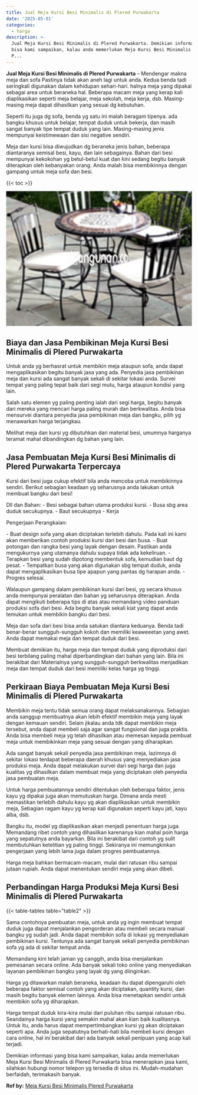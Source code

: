 ```yaml
---
title: Jual Meja Kursi Besi Minimalis di Plered Purwakarta
date: '2025-05-01'
categories:
  - harga
description: >-
  Jual Meja Kursi Besi Minimalis di Plered Purwakarta. Demikian informasi yang
  bisa kami sampaikan, kalau anda memerlukan Meja Kursi Besi Minimalis di Plered
  P...
---
```


**Jual Meja Kursi Besi Minimalis di Plered Purwakarta** – Mendengar makna meja dan sofa Pastinya tidak akan aneh lagi untuk anda. Kedua benda tadi seringkali digunakan dalam kehidupan sehari-hari. halnya meja yang dipakai sebagai area untuk beraneka hal. Beberapa macam meja yang kerap kali diaplikasikan seperti meja belajar, meja sekolah, meja kerja, dsb. Masing-masing meja dapat dihasilkan yang sesuai dg kebutuhan.

Seperti itu juga dg sofa, benda yg satu ini malah beragam tipenya. ada bangku khusus untuk belajar, tempat duduk untuk bekerja, dan masih sangat banyak tipe tempat duduk yang lain. Masing-masing jenis mempunyai keistimewaan dan sisi negative sendiri.

Meja dan kursi bisa diwujudkan dg beraneka jenis bahan, beberapa diantaranya semisal besi, kayu, dan lain sebagainya. Bahan dari besi mempunyai kekokohan yg betul-betul kuat dan kini sedang begitu banyak diterapkan oleh kebanyakan orang. Anda malah bisa membikinnya dengan gampang untuk meja sofa dan besi.

{{< toc >}}

![Jual Meja Kursi Besi Minimalis di Plered Purwakarta](/images/jual-meja-besi-murah15.png)

## Biaya dan Jasa Pembikinan Meja Kursi Besi Minimalis di Plered Purwakarta

Untuk anda yg berhasrat untuk membikin meja ataupun sofa, anda dapat mengaplikasikan begitu banyak jasa yang ada. Penyedia jasa pembikinan meja dan kursi ada sangat banyak sekali di sekitar lokasi anda. Survei tempat yang paling tepat baik dari segi mutu, harga ataupun kondisi yang lain.

Salah satu elemen yg paling penting ialah dari segi harga, begitu banyak dari mereka yang mencari harga paling murah dan berkwalitas. Anda bisa mensurvei diantara penyedia jasa pembikinan meja dan bangku, pilih yg menawarkan harga terjangkau.

Melihat meja dan kursi yg dibutuhkan dari material besi, umumnya harganya teramat mahal dibandingkan dg bahan yang lain.

## Jasa Pembuatan Meja Kursi Besi Minimalis di Plered Purwakarta Terpercaya

Kursi dari besi juga cukup efektif bila anda mencoba untuk membikinnya sendiri. Berikut sebagian keadaan yg seharusnya anda lakukan untuk membuat bangku dari besi!

Dll dan Bahan: - Besi sebagai bahan utama produksi kursi. - Busa sbg area duduk secukupnya. - Baut secukupnya - Kerja

Pengerjaan Perangkaian:

\- Buat design sofa yang akan diciptakan terlebih dahulu. Pada kali ini kami akan memberikan contoh produksi kursi dari besi dan busa. - Buat potongan dan rangka besi yang layak dengan desain. Pastikan anda mengukurnya yang utamanya dahulu supaya tidak ada kekeliruan. - Terapkan besi yang sudah dipotong membentuk sofa, kemudian baut dg pesat. - Tempatkan busa yang akan digunakan sbg tempat duduk, anda dapat mengaplikasikan busa tipe apapun yang pantas dg harapan anda. - Progres selesai.

Walaupun gampang dalam pembikinan kursi dari besi, yg secara khusus anda mempunyai peralatan dan bahan yg seharusnya diterapkan. Anda dapat mengikuti beberapa tips di atas atau memandang video panduan produksi sofa dari besi. Ada begitu banyak sekali kiat yang dapat anda temukan untuk membikin bangku dari besi.

Meja dan sofa dari besi bisa anda satukan diantara keduanya. Benda tadi benar-benar sungguh-sungguh kokoh dan memiliki keaweeetan yang awet. Anda dapat memakai meja dan tempat duduk dari besi.

Membuat demikian itu, harga meja dan tempat duduk yang diproduksi dari besi terbilang paling mahal diperbandingkan dari bahan yang lain. Bila ini berakibat dari Materialnya yang sungguh-sungguh berkwalitas menjadikan meja dan tempat duduk dari besi memiliki kelas harga yg tinggi.

## Perkiraan Biaya Pembuatan Meja Kursi Besi Minimalis di Plered Purwakarta

Membikin meja tentu tidak semua orang dapat melaksanakannya. Sebagian anda sanggup membuatnya akan lebih efektif membikin meja yang layak dengan kemauan sendiri. Selain jikalau anda tdk dapat membikin meja tersebut, anda dapat membeli saja agar sangat fungsional dan juga praktis. Anda bisa membeli meja yg telah dihasilkan atau memesan kepada pembuat meja untuk membikinkan meja yang sesuai dengan yang diharapkan.

Ada sangat banyak sekali penyedia jasa pembikinan meja, lazimnya di sekitar lokasi terdapat beberapa daerah khusus yang menyediakan jasa produksi meja. Anda dapat melakukan survei dari segi harga dan juga kualitas yg dihasilkan dalam membuat meja yang diciptakan oleh penyedia jasa pembuatan meja.

Untuk harga pembuatannya sendiri ditentukan oleh beberapa faktor, jenis kayu yg dipakai juga akan memutuskan harga. Dimana anda mesti memastikan terlebih dahulu kayu yg akan diaplikasikan untuk membikin meja, Sebagian ragam kayu yg kerap kali digunakan seperti kayu jati, kayu alba, dsb.

Bangku itu, model yg diaplikasikan akan menjadi penentuan harga juga. Memandang ribet contoh yang dihasilkan karenanya kian mahal poin harga yang sepatutnya anda bayarkan. Bila ini berakibat dari contoh yg sulit membutuhkan ketelitian yg paling tinggi. Sekiranya ini memungkinkan pengerjaan yang lebih lama juga dalam progres pembuatannya.

Harga meja bahkan bermacam-macam, mulai dari ratusan ribu sampai jutaan rupiah. Anda dapat menentukan sendiri meja yang akan dibeli.

## Perbandingan Harga Produksi Meja Kursi Besi Minimalis di Plered Purwakarta

{{< table-tables table="table2" >}}

Sama contohnya pembuatan meja, untuk anda yg ingin membuat tempat duduk juga dapat menjalankan pengorderan atau membeli secara manual bangku yg sudah jadi. Anda dapat membikin sofa di lokasi yg menyediakan pembikinan kursi. Tentunya ada sangat banyak sekali penyedia pembikinan sofa yg ada di sekitar tempat anda.

Memandang kini telah jaman yg canggih, anda bisa menjalankan pemesanan secara online. Ada banyak sekali toko online yang menyediakan layanan pembikinan bangku yang layak dg yang diinginkan.

Harga yg ditawarkan malah beraneka, keadaan itu dapat dipengaruhi oleh beberapa faktor semisal contoh yang akan diciptakan, quantity kursi, dan masih begitu banyak elemen lainnya. Anda bisa menetapkan sendiri untuk membikin sofa yg diharapkan.

Harga tempat duduk kira-kira mulai dari puluhan ribu sampai ratusan ribu. Seandainya harga kursi yang semakin mahal akan kian baik kualitasnya. Untuk itu, anda harus dapat mempertimbangkan kursi yg akan diciptakan seperti apa. Anda juga sepatutnya berhati-hati bila membeli kursi dengan cara online, hal ini berakibat dari ada banyak sekali penipuan yang acap kali terjadi.

Demikian informasi yang bisa kami sampaikan, kalau anda memerlukan Meja Kursi Besi Minimalis di Plered Purwakarta bisa menerapkan jasa kami, silahkan hubungi nomor telepon yg tersedia di situs ini. Mudah-mudahan berfaidah, terimakasih banyak.

**Ref by:** [Meja Kursi Besi Minimalis Plered Purwakarta](https://id.wikipedia.org/wiki/Meja)
